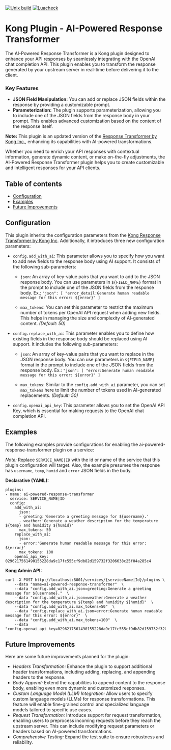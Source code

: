 [![Unix build](https://img.shields.io/github/actions/workflow/status/Kong/kong-plugin/test.yml?branch=master&label=Test&logo=linux)](https://github.com/Kong/kong-plugin/actions/workflows/test.yml)
[![Luacheck](https://github.com/Kong/kong-plugin/workflows/Lint/badge.svg)](https://github.com/Kong/kong-plugin/actions/workflows/lint.yml)

Kong Plugin - AI-Powered Response Transformer
====================

The AI-Powered Response Transformer is a Kong plugin designed to enhance your API responses by seamlessly integrating with the OpenAI chat completion API. This plugin enables you to transform the response generated by your upstream server in real-time before delivering it to the client.

### Key Features
- **JSON Field Manipulation:** You can add or replace JSON fields within the response by providing a customizable prompt.
- **Parameterization:** The plugin supports parameterization, allowing you to include one of the JSON fields from the response body in your prompt. This enables advanced customization based on the content of the response itself.

**Note:** This plugin is an updated version of the [Response Transformer by Kong Inc.](https://docs.konghq.com/hub/kong-inc/response-transformer/), enhancing its capabilities with AI-powered transformations.

Whether you need to enrich your API responses with contextual information, generate dynamic content, or make on-the-fly adjustments, the AI-Powered Response Transformer plugin helps you to create customizable and intelligent responses for your API clients.

## Table of contents

- [Configuration](#configuration)
- [Examples](#examples)
- [Future Improvements](#future-improvements)

## Configuration

This plugin inherits the configuration parameters from the [Kong Response Transformer by Kong Inc](https://docs.konghq.com/hub/kong-inc/response-transformer/configuration/). Additionally, it introduces three new configuration parameters:

- `config.add_with_ai`: This parameter allows you to specify how you want to add new fields to the response body using AI support. It consists of the following sub-parameters:

  - `json`: An array of key-value pairs that you want to add to the JSON response body. You can use parameters in `${FIELD_NAME}` format in the prompt to include one of the JSON fields from the response body. Ex.: `"json": [ "error_detail:Generate human readable message for this error: ${error}" ]`

  - `max_tokens`: You can set this parameter to restrict the maximum number of tokens per OpenAI API request when adding new fields. This helps in managing the size and complexity of AI-generated content. _(Default: 50)_

- `config.replace_with_ai`: This parameter enables you to define how existing fields in the response body should be replaced using AI support. It includes the following sub-parameters:

  - `json`: An array of key-value pairs that you want to replace in the JSON response body. You can use parameters in `${FIELD_NAME}` format in the prompt to include one of the JSON fields from the response body. Ex.: `"json": [ "error:Generate human readable message for this error: ${error}" ]`

  - `max_tokens`: Similar to the `config.add_with_ai` parameter, you can set `max_tokens` here to limit the number of tokens used in AI-generated replacements. _(Default: 50)_

- `config.openai_api_key`: This parameter allows you to set the OpenAI API Key, which is essential for making requests to the OpenAI chat completion API.

## Examples

The following examples provide configurations for enabling the ai-powered-response-transformer plugin on a service:

_Note:_ Replace `SERVICE_NAME|ID` with the id or name of the service that this plugin configuration will target. Also, the example presumes the response has `username`, `temp`, `humid` and `error` JSON fields in the body.

**Declarative (YAML):**
```
plugins:
- name: ai-powered-response-transformer
  service: SERVICE_NAME|ID
  config:
    add_with_ai:
      json:
      - greeting:'Generate a greeting message for ${username}.'
      - weather:'Generate a weather description for the temperature ${temp} and humidity ${humid}'
      max_tokens: 50
    replace_with_ai:
      json:
      - error:'Generate human readable message for this error: ${error}'
      max_tokens: 100
    openai_api_key: 0296217561490155228da9c17fc555cf9db82d159732f3206638c25f04a285c4
```

**Kong Admin API:**
```
curl -X POST http://localhost:8001/services/{serviceName|Id}/plugins \
    --data "name=ai-powered-response-transformer"  \
    --data "config.add_with_ai.json=greeting:Generate a greeting message for ${username}."  \
    --data "config.add_with_ai.json=weather:Generate a weather description for the temperature ${temp} and humidity ${humid}"  \
    --data "config.add_with_ai.max_tokens=50"  \
    --data "config.replace_with_ai.json=error:Generate human readable message for this error: ${error}"  \
    --data "config.add_with_ai.max_tokens=100"  \
    --data "config.openai_api_key=0296217561490155228da9c17fc555cf9db82d159732f3206638c25f04a285c4"
```

## Future Improvements
Here are some future improvements planned for the plugin:

- _Headers Transformation:_ Enhance the plugin to support additional header transformations, including adding, replacing, and appending headers to the response.
- _Body Append:_ Extend the capabilities to append content to the response body, enabling even more dynamic and customized responses.
- _Custom Language Model (LLM) Integration:_ Allow users to specify custom language models (LLMs) for response transformations. This feature will enable fine-grained control and specialized language models tailored to specific use cases.
- _Request Transformation:_ Introduce support for request transformation, enabling users to preprocess incoming requests before they reach the upstream server. This can include modifying request parameters or headers based on AI-powered transformations.
- _Comprehensive Testing:_ Expand the test suite to ensure robustness and reliability.

